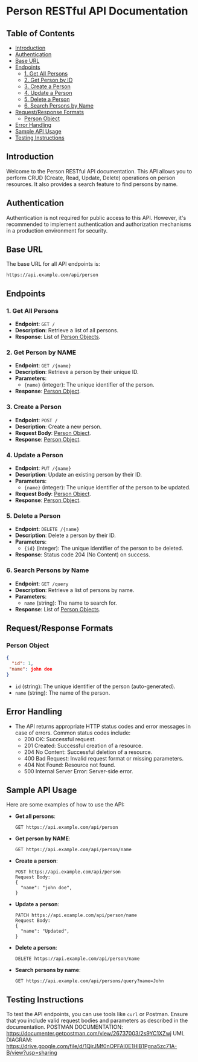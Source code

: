 # Person RESTful API Documentation

## Table of Contents

- [Introduction](#introduction)
- [Authentication](#authentication)
- [Base URL](#base-url)
- [Endpoints](#endpoints)
  - [1. Get All Persons](#1-get-all-persons)
  - [2. Get Person by ID](#2-get-person-by-id)
  - [3. Create a Person](#3-create-a-person)
  - [4. Update a Person](#4-update-a-person)
  - [5. Delete a Person](#5-delete-a-person)
  - [6. Search Persons by Name](#6-search-persons-by-name)
- [Request/Response Formats](#requestresponse-formats)
  - [Person Object](#person-object)
- [Error Handling](#error-handling)
- [Sample API Usage](#sample-api-usage)
- [Testing Instructions](#testing-instructions)

## Introduction

Welcome to the Person RESTful API documentation. This API allows you to perform CRUD (Create, Read, Update, Delete) operations on person resources. It also provides a search feature to find persons by name.

## Authentication

Authentication is not required for public access to this API. However, it's recommended to implement authentication and authorization mechanisms in a production environment for security.

## Base URL

The base URL for all API endpoints is:

```
https://api.example.com/api/person
```

## Endpoints

### 1. Get All Persons

- **Endpoint**: `GET /`
- **Description**: Retrieve a list of all persons.
- **Response**: List of [Person Objects](#person-object).

### 2. Get Person by NAME

- **Endpoint**: `GET /{name}`
- **Description**: Retrieve a person by their unique ID.
- **Parameters**:
  - `{name}` (integer): The unique identifier of the person.
- **Response**: [Person Object](#person-object).

### 3. Create a Person

- **Endpoint**: `POST /`
- **Description**: Create a new person.
- **Request Body**: [Person Object](#person-object).
- **Response**: [Person Object](#person-object).

### 4. Update a Person

- **Endpoint**: `PUT /{name}`
- **Description**: Update an existing person by their ID.
- **Parameters**:
  - `{name}` (integer): The unique identifier of the person to be updated.
- **Request Body**: [Person Object](#person-object).
- **Response**: [Person Object](#person-object).

### 5. Delete a Person

- **Endpoint**: `DELETE /{name}`
- **Description**: Delete a person by their ID.
- **Parameters**:
  - `{id}` (integer): The unique identifier of the person to be deleted.
- **Response**: Status code 204 (No Content) on success.

### 6. Search Persons by Name

- **Endpoint**: `GET /query`
- **Description**: Retrieve a list of persons by name.
- **Parameters**:
  - `name` (string): The name to search for.
- **Response**: List of [Person Objects](#person-object).

## Request/Response Formats

### Person Object

```json
{
  "id": 1,
 "name": john doe
}
```

- `id` (string): The unique identifier of the person (auto-generated).
- `name` (string): The name of the person.

## Error Handling

- The API returns appropriate HTTP status codes and error messages in case of errors. Common status codes include:
  - 200 OK: Successful request.
  - 201 Created: Successful creation of a resource.
  - 204 No Content: Successful deletion of a resource.
  - 400 Bad Request: Invalid request format or missing parameters.
  - 404 Not Found: Resource not found.
  - 500 Internal Server Error: Server-side error.

## Sample API Usage

Here are some examples of how to use the API:

- **Get all persons**:
  ```
  GET https://api.example.com/api/person
  ```

- **Get person by NAME**:
  ```
  GET https://api.example.com/api/person/name
  ```

- **Create a person**:
  ```
  POST https://api.example.com/api/person
  Request Body:
  {
    "name": "john doe",
  }
  ```

- **Update a person**:
  ```
  PATCH https://api.example.com/api/person/name
  Request Body:
  {
    "name": "Updated",
  }
  ```

- **Delete a person**:
  ```
  DELETE https://api.example.com/api/person/name
  ```

- **Search persons by name**:
  ```
  GET https://api.example.com/api/persons/query?name=John
  ```

## Testing Instructions

To test the API endpoints, you can use tools like `curl` or Postman. Ensure that you include valid request bodies and parameters as described in the documentation.
POSTMAN DOCUMENTATION: https://documenter.getpostman.com/view/26737003/2s9YC1XZwj
UML DIAGRAM: https://drive.google.com/file/d/1QjrJMf0nOPFAI0E1HlB1Pgna5zc71A-B/view?usp=sharing
